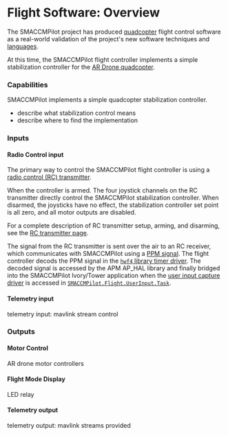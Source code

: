 # Flight Software: Overview

The SMACCMPilot project has produced [quadcopter][] flight control software as a
real-world validation of the project's new software techniques and [languages][].

[quadcopter]: http://en.wikipedia.org/wiki/Quadcopter
[languages]: ../languages/

At this time, the SMACCMPilot flight controller implements a simple
stabilization controller for the [AR Drone quadcopter][hardware].

[hardware]: ../hardware/

### Capabilities

SMACCMPilot implements a simple quadcopter stabilization controller.

* describe what stabilization control means
* describe where to find the implementation

### Inputs


#### Radio Control input
The primary way to control the SMACCMPilot flight controller is using a [radio
control (RC) transmitter][hardware-rc].

[hardware-rc]: ../hardware/rc-controller.html

When the controller is armed. The four joystick channels on the RC transmitter
directly control the SMACCMPilot stabilization controller. When disarmed, the
joysticks have no effect, the stabilization controller set point is all zero,
and all motor outputs are disabled.

For a complete description of RC transmitter setup, arming, and disarming,
see the [RC transmitter page][hardware-rc].

The signal from the RC transmitter is sent over the air to an RC receiver, which
communicates with SMACCMPilot using a [PPM signal][ppm-signal]. The flight
controller decods the PPM signal in the [`hwf4` library timer
driver][hwf4-timer]. The decoded signal is accessed by the APM AP\_HAL library
and finally bridged into the SMACCMPilot Ivory/Tower application when the [user
input capture driver][userinput-c] is accessed in
[`SMACCMPilot.Flight.UserInput.Task`][userinput-ivory].


[ppm-signal]: http://skymixer.net/electronics/84-rc-receivers/78-rc-ppm-signal
[hwf4-timer]: http://github.com/GaloisInc/smaccmpilot-stm32f4/blob/master/src/bsp/hwf4/include/hwf4/timer.h
[userinput-c]: http://github.com/GaloisInc/smaccmpilot-stm32f4/blob/master/src/flight/include/flight-support/userinput_capture.h
[userinput-ivory]: http://github.com/GaloisInc/smaccmpilot-stm32f4/blob/master/src/flight/SMACCMPilot/Flight/UserInput/Task.hs

#### Telemetry input

telemetry input: mavlink stream control

### Outputs

#### Motor Control

AR drone motor controllers

#### Flight Mode Display

LED relay

#### Telemetry output

telemetry output: mavlink streams provided

